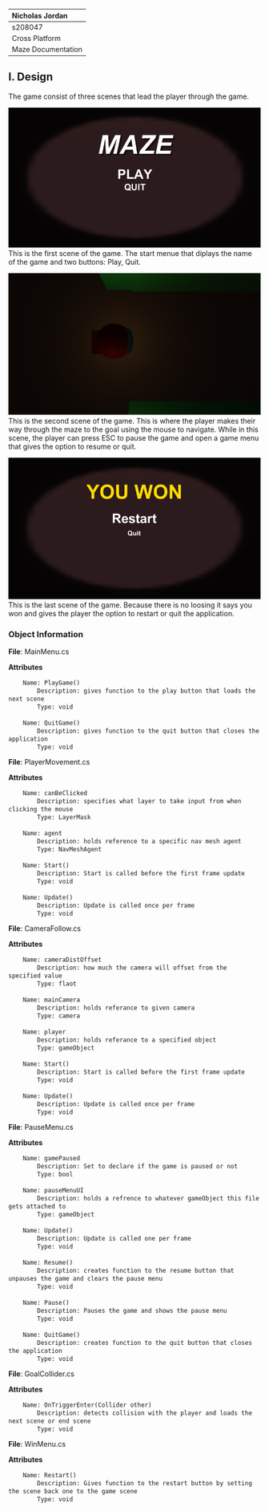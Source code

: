 | Nicholas Jordan|
| :---          	|
| s208047     	|
| Cross Platform |
| Maze Documentation |

## I. Design

The game consist of three scenes that lead the player through the game.

![image](Images/Start.png)
This is the first scene of the game. The start menue that diplays the name of the game and two buttons: Play, Quit. 

![image](Images/Game.png)
This is the second scene of the game. This is where the player makes their way through the maze to the goal 
using the mouse to navigate.
While in this scene, the player can press ESC to pause the game and open a game menu that gives the option to resume or quit. 

![image](Images/End.png)
This is the last scene of the game. Because there is no loosing it says you won and 
gives the player the option to restart or quit the application.

### Object Information

**File**: MainMenu.cs

**Attributes**

        Name: PlayGame() 
            Description: gives function to the play button that loads the next scene
            Type: void

        Name: QuitGame() 
            Description: gives function to the quit button that closes the application
            Type: void

**File**: PlayerMovement.cs

**Attributes**

        Name: canBeClicked 
            Description: specifies what layer to take input from when clicking the mouse
            Type: LayerMask

        Name: agent 
            Description: holds reference to a specific nav mesh agent 
            Type: NavMeshAgent

        Name: Start() 
            Description: Start is called before the first frame update 
            Type: void

        Name: Update() 
            Description: Update is called once per frame 
            Type: void


**File**: CameraFollow.cs

**Attributes**

        Name: cameraDistOffset 
            Description: how much the camera will offset from the specified value
            Type: flaot

        Name: mainCamera 
            Description: holds referance to given camera
            Type: camera

        Name: player 
            Description: holds referance to a specified object
            Type: gameObject

        Name: Start() 
            Description: Start is called before the first frame update 
            Type: void

        Name: Update() 
            Description: Update is called once per frame 
            Type: void

**File**: PauseMenu.cs

**Attributes**

        Name: gamePaused 
            Description: Set to declare if the game is paused or not
            Type: bool

        Name: pauseMenuUI 
            Description: holds a refrence to whatever gameObject this file gets attached to 
            Type: gameObject

        Name: Update() 
            Description: Update is called one per frame
            Type: void

        Name: Resume() 
            Description: creates function to the resume button that unpauses the game and clears the pause menu 
            Type: void

        Name: Pause() 
            Description: Pauses the game and shows the pause menu
            Type: void

        Name: QuitGame() 
            Description: creates function to the quit button that closes the application
            Type: void

**File**: GoalCollider.cs

**Attributes**

        Name: OnTriggerEnter(Collider other) 
            Description: detects collision with the player and loads the next scene or end scene
            Type: void

**File**: WinMenu.cs

**Attributes**

        Name: Restart() 
            Description: Gives function to the restart button by setting the scene back one to the game scene
            Type: void